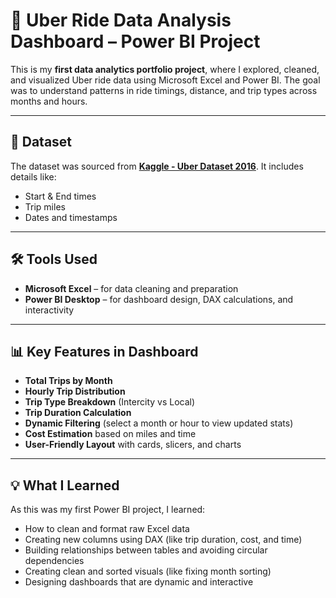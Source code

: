 # 🚗 Uber Ride Data Analysis Dashboard – Power BI Project

This is my **first data analytics portfolio project**, where I explored, cleaned, and visualized Uber ride data using Microsoft Excel and Power BI. The goal was to understand patterns in ride timings, distance, and trip types across months and hours.

---

## 📂 Dataset

The dataset was sourced from **[Kaggle - Uber Dataset 2016](https://www.kaggle.com/datasets/bhanupratapbiswas/uber-data-analysis)**. It includes details like:
- Start & End times
- Trip miles
- Dates and timestamps

---

## 🛠 Tools Used

- **Microsoft Excel** – for data cleaning and preparation
- **Power BI Desktop** – for dashboard design, DAX calculations, and interactivity

---

## 📊 Key Features in Dashboard

- **Total Trips by Month**
- **Hourly Trip Distribution**
- **Trip Type Breakdown** (Intercity vs Local)
- **Trip Duration Calculation**
- **Dynamic Filtering** (select a month or hour to view updated stats)
- **Cost Estimation** based on miles and time
- **User-Friendly Layout** with cards, slicers, and charts

---

## 💡 What I Learned

As this was my first Power BI project, I learned:
- How to clean and format raw Excel data
- Creating new columns using DAX (like trip duration, cost, and time)
- Building relationships between tables and avoiding circular dependencies
- Creating clean and sorted visuals (like fixing month sorting)
- Designing dashboards that are dynamic and interactive

